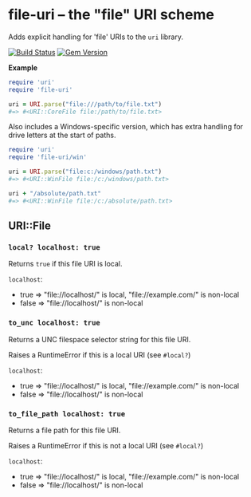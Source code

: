# file-uri – the "file" URI scheme

Adds explicit handling for 'file' URIs to the `uri` library.

[![Build Status](https://secure.travis-ci.org/phluid61/file-uri.png)](http://travis-ci.org/phluid61/file-uri)
[![Gem Version](https://badge.fury.io/rb/file-uri.png)](http://badge.fury.io/rb/file-uri)

**Example**

~~~ruby
require 'uri'
require 'file-uri'

uri = URI.parse("file:///path/to/file.txt")
#=> #<URI::CoreFile file:/path/to/file.txt>
~~~

Also includes a Windows-specific version, which has extra handling for
drive letters at the start of paths.

~~~ruby
require 'uri'
require 'file-uri/win'

uri = URI.parse("file:c:/windows/path.txt")
#=> #<URI::WinFile file:/c:/windows/path.txt>

uri + "/absolute/path.txt"
#=> #<URI::WinFile file:/c:/absolute/path.txt>
~~~

## URI::File

### `local? localhost: true`

Returns `true` if this file URI is local.

`localhost`:

 * true  => "file://localhost/" is local, "file://example.com/" is non-local
 * false => "file://localhost/" is non-local

### `to_unc localhost: true`

Returns a UNC filespace selector string for this file URI.

Raises a RuntimeError if this is a local URI (see `#local?`)

`localhost`:

 * true  => "file://localhost/" is local, "file://example.com/" is non-local
 * false => "file://localhost/" is non-local

### `to_file_path localhost: true`

Returns a file path for this file URI.

Raises a RuntimeError if this is not a local URI (see `#local?`)

`localhost`:

 * true  => "file://localhost/" is local, "file://example.com/" is non-local
 * false => "file://localhost/" is non-local

